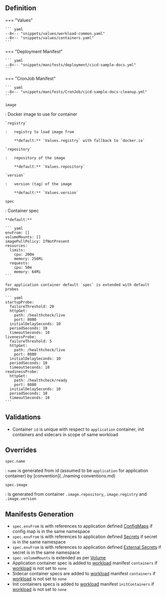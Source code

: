 ## Definition


=== "Values"

    ``` yaml
    --8<-- "snippets/values/workload-common.yaml"
    --8<-- "snippets/values/containers.yaml"
    ```


=== "Deployment Manifest"

    ``` yaml
    --8<-- "snippets/manifests/deployment/cicd-sample-docs.yml"
    ```

=== "CronJob Manifest"

    ``` yaml
    --8<-- "snippets/manifests/CronJob/cicd-sample-docs-cleanup.yml"
    ```

`image`    

:   Docker image to use for container

    `registry`

    :   registry to load image from 

        **default:** `Values.registry` with fallback to `docker.io`

    `repository`

    :   repository of the image

        **default:** `Values.repository`

    `version`

    :   version (tag) of the image

        **default:** `Values.version` 


`spec`

:   Container spec

    **default:**
     
    ``` yaml
    envFrom: []
    volumeMounts: []
    imagePullPolicy: IfNotPresent
    resources:
      limits:
        cpu: 200m
        memory: 256Mi
      requests:
        cpu: 50m
        memory: 64Mi
    ```

    for application container default `spec` is extended with default probes

    ``` yaml
    startupProbe:
      failureThreshold: 20
      httpGet:
        path: /healthcheck/live
        port: 8080
      initialDelaySeconds: 10
      periodSeconds: 10
      timeoutSeconds: 10
    livenessProbe:
      failureThreshold: 5
      httpGet:
        path: /healthcheck/live
        port: 8080
      initialDelaySeconds: 10
      periodSeconds: 10
      timeoutSeconds: 10
    readinessProbe:
      httpGet:
        path: /healthcheck/ready
        port: 8080
      initialDelaySeconds: 10
      periodSeconds: 10
      timeoutSeconds: 10
    ```


## Validations

- Container `id` is unique with respect to `application` container, init containers and sidecars in scope of same workload


## Overrides

`spec.name`

:   `name` is generated from id (assumed to be `application` for application container) by [convention](../naming conventions.md)
 
`spec.image`

: is generated from container  `.image.repository`,`.image.registry` and `.image.version`


## Manifests Generation 

- `spec.envFrom`  is with references to application defined [ConfigMaps](../Resources/external-secret.md) if config map is in the same namespace
- `spec.envFrom`  is with references to application defined [Secrets](../Resources/secret.md) if secret is in the same namespace
- `spec.envFrom`  is with references to application defined [External Secrets](../Resources/external-secret.md) if secret is in the same namespace
- `spec.volumeMounts`  is extended as per [Volume](./volumes.md)
- Application container spec is added to [workload](../values.md#workload) manifest `containers` if  [workload](../values.md#workload) is not set to `none`
- Sidecar container specs are added to [workload](../values.md#workload) manifest `containers` if  [workload](../values.md#workload) is not set to `none`
- Init containers specs is added to [workload](../values.md#workload) manifest `initContainers` if  [workload](../values.md#workload) is not set to `none`
